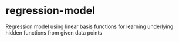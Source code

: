 # regression-model
Regression model using linear basis functions for learning underlying hidden functions from given data points
